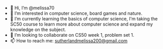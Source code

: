 - 👋 Hi, I’m @melissa70
- 👀 I’m interested in computer science, board games and nature.
- 🌱 I’m currently learning the basics of computer science, I'm taking the SC50 course to learn more about computer science and expand my knowledge on the subject.
- 💞️ I’m looking to collaborate on CS50 week 1, problem set 1.
- 📫 How to reach me: sutherlandmelissa200@gmail.com

<!---
melissa70/melissa70 is a ✨ special ✨ repository because its `README.md` (this file) appears on your GitHub profile.
You can click the Preview link to take a look at your changes.
--->

